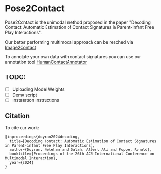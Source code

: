 # Pose2Contact

Pose2Contact is the unimodal method proposed in the paper "Decoding Contact: Automatic Estimation of Contact Signatures in Parent-Infant Free Play Interactions".

Our better performing multimodal approach can be reached via [Image2Contact](https://github.com/dmetehan/Image2Contact)

To annotate your own data with contact signatures you can use our annotation tool [HumanContactAnnotator](https://github.com/dmetehan/HumanContactAnnotator)

## TODO:

- [ ] Uploading Model Weights
- [ ] Demo script
- [ ] Installation Instructions

## Citation

To cite our work:
```
@inproceedings{doyran2024decoding,
  title={Decoding Contact: Automatic Estimation of Contact Signatures in Parent-infant Free Play Interactions},
  author={Doyran, Metehan and Salah, Albert Ali and Poppe, Ronald},
  booktitle={Proceedings of the 26th ACM International Conference on Multimodal Interaction},
  year={2024}
}
```
